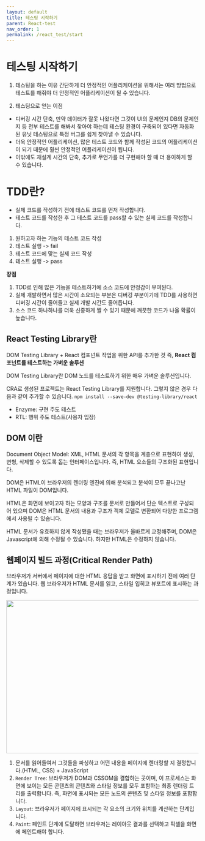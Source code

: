 ```yaml
---
layout: default
title: 테스팅 시작하기
parent: React-test
nav_order: 1
permalink: /react_test/start
---
```


# 테스팅 시작하기
1. 테스팅을 하는 이유
간단하게 더 안정적인 어플리케이션을 위해서는 여러 방법으로 테스트를 해줘야 더 안정적인 어플리케이션이 될 수 있습니다.

2. 테스팅으로 얻는 이점
- 디버깅 시간 단축, 만약 데이터가 잘못 나왔다면 그것이 UI의 문제인지 DB의 문제인지 등 전부 테스트를 해봐서 찾아야 하는데 테스팅 환경이 구축되어 있다면 자동화된 유닛 테스팅으로 특정 버그를 쉽게 찾아낼 수 있습니다.
- 더욱 안정적인 어플리케이션, 많은 테스트 코드와 함께 작성된 코드의 어플리케이션이 되기 때문에 훨씬 안정적인 어플리케이션이 됩니다.
- 이밖에도 재설계 시간의 단축, 추가로 무언가를 더 구현해야 할 때 더 용이하게 할 수 있습니다.

# TDD란?
- 실제 코드를 작성하기 전에 테스트 코드를 먼저 작성합니다.
- 테스트 코드를 작성한 후 그 테스트 코드를 pass할 수 있는 실제 코드를 작성합니다.

1. 원하고자 하는 기능의 테스트 코드 작성
2. 테스트 실행 -> fail
3. 테스트 코드에 맞는 실제 코드 작성
4. 테스트 실행 -> pass

**장점**
1. TDD로 인해 많은 기능을 테스트하기에 소스 코드에 안정감이 부여된다.
2. 실제 개발하면서 많은 시간이 소요되는 부분은 디버깅 부분이기에 TDD를 사용하면 디버깅 시간이 줄어들고 실제 개발 시간도 줄어듭니다.
3. 소스 코드 하나하나를 더욱 신중하게 짤 수 있기 때문에 깨끗한 코드가 나올 확률이 높습니다.

## React Testing Library란
DOM Testing Library + React 컴포넌트 작업을 위한 API를 추가한 것 즉, **React 컴포넌트를 테스트하는 가벼운 솔루션**

DOM Testing Library란 DOM 노드를 테스트하기 위한 매우 가벼운 솔루션입니다.

CRA로 생성된 프로젝트는 React Testing Library를 지원합니다. 그렇지 않은 경우 다음과 같이 추가할 수 있습니다.
`npm install --save-dev @testing-library/react`

- Enzyme: 구현 주도 테스트
- RTL: 행위 주도 테스트(사용자 입장)

## DOM 이란
Document Object Model: XML, HTML 문서의 각 항목을 계층으로 표현하여 생성, 변형, 삭제할 수 있도록 돕는 인터페이스입니다.
즉, HTML 요소들의 구조화된 표현입니다.

DOM은 HTML이 브라우저의 렌더링 엔진에 의해 분석되고 분석이 모두 끝나고난 HTML 파일이 DOM입니다.

HTML은 화면에 보이고자 하는 모양과 구조를 문서로 만들어서 단순 텍스트로 구성되어 있으며 DOM은 HTML 문서의 내용과 구조가 객체 모델로 변환되어 다양한 프로그램에서 사용될 수 있습니다.

HTML 문서가 유효하지 않게 작성됐을 때는 브라우저가 올바르게 교정해주며, DOM은 Javascript에 의해 수정될 수 있습니다. 하지만 HTML은 수정하지 않습니다.

## 웹페이지 빌드 과정(Critical Render Path)
브라우저가 서버에서 페이지에 대한 HTML 응답을 받고 화면에 표시하기 전에 여러 단계가 있습니다.
웹 브라우저가 HTML 문서를 읽고, 스타일 입히고 뷰포트에 표시하는 과정입니다.

<img src="https://dimension85.com/images/critical-render-path-large.jpg" width="600" height="400">

1. 문서를 읽어들여서 그것들을 파싱하고 어떤 내용을 페이지에 렌더링할 지 결정합니다.(HTML, CSS) + JavaScript
2. `Render Tree`: 브라우저가 DOM과 CSSOM을 결합하는 곳이며, 이 프로세스는 화면에 보이는 모든 콘텐츠의 콘텐츠와 스타일 정보를 모두 포함하는 최종 렌더링 트리를 출력합니다. 즉, 화면에 표시되는 모든 노드의 콘텐츠 및 스타일 정보를 포함합니다.
3. `Layout`: 브라우저가 페이지에 표시되는 각 요소의 크기와 위치를 계산하는 단계입니다.
4. `Paint`: 페인트 단계에 도달하면 브라우저는 레이아웃 결과를 선택하고 픽셀을 화면에 페인트해야 합니다.